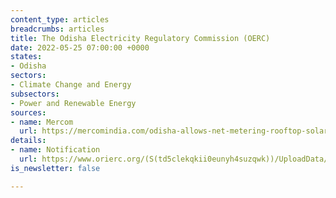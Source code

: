 ```yaml
---
content_type: articles
breadcrumbs: articles
title: The Odisha Electricity Regulatory Commission (OERC)
date: 2022-05-25 07:00:00 +0000
states:
- Odisha
sectors:
- Climate Change and Energy
subsectors:
- Power and Renewable Energy
sources:
- name: Mercom
  url: https://mercomindia.com/odisha-allows-net-metering-rooftop-solar-500-kw/
details:
- name: Notification
  url: https://www.orierc.org/(S(td5clekqkii0eunyh4suzqwk))/UploadData/LatestUpdates/55ab5028-2523-4969-9d24-a87518bd08ee.pdf
is_newsletter: false

---
```

